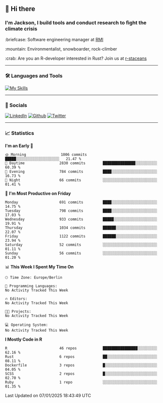 ## :wave: Hi there
### I'm Jackson, I build tools and conduct research to fight the climate crisis
<p> :briefcase: Software engineering manager at <a href="https://rmi.org/" alt="RMI">RMI</a></p>
<p> :mountain: Environmentalist, snowboarder, rock-climber</p>
<p> :crab: Are you an R-developer interested in Rust? Join us at <a href="https://github.com/r-staceans" alt="r-staceans">r-staceans</a></p>

---

### :hammer_and_wrench: Languages and Tools

[![My Skills](https://skillicons.dev/icons?i=r,python,rust,docker,svelte,js,neovim,azure,postgresql,kubernetes,html,css&perline=6&theme=dark)](https://skillicons.dev)

---

### :iphone: Socials

[![LinkedIn](https://skillicons.dev/icons?i=linkedin&theme=dark)](https://www.linkedin.com/in/jackson-hoffart/) 
[![Github](https://skillicons.dev/icons?i=github&theme=dark)](https://github.com/jdhoffa) 
[![Twitter](https://skillicons.dev/icons?i=twitter&theme=dark)](https://twitter.com/jdhoffart) 

---

### :chart_with_upwards_trend: Statistics

 
<!--START_SECTION:waka-->
**I'm an Early 🐤** 

```text
🌞 Morning                1006 commits        █████░░░░░░░░░░░░░░░░░░░░   21.47 % 
🌆 Daytime                2830 commits        ███████████████░░░░░░░░░░   60.39 % 
🌃 Evening                784 commits         ████░░░░░░░░░░░░░░░░░░░░░   16.73 % 
🌙 Night                  66 commits          ░░░░░░░░░░░░░░░░░░░░░░░░░   01.41 % 
```
📅 **I'm Most Productive on Friday** 

```text
Monday                   691 commits         ████░░░░░░░░░░░░░░░░░░░░░   14.75 % 
Tuesday                  798 commits         ████░░░░░░░░░░░░░░░░░░░░░   17.03 % 
Wednesday                933 commits         █████░░░░░░░░░░░░░░░░░░░░   19.91 % 
Thursday                 1034 commits        ██████░░░░░░░░░░░░░░░░░░░   22.07 % 
Friday                   1122 commits        ██████░░░░░░░░░░░░░░░░░░░   23.94 % 
Saturday                 52 commits          ░░░░░░░░░░░░░░░░░░░░░░░░░   01.11 % 
Sunday                   56 commits          ░░░░░░░░░░░░░░░░░░░░░░░░░   01.20 % 
```


📊 **This Week I Spent My Time On** 

```text
🕑︎ Time Zone: Europe/Berlin

💬 Programming Languages: 
No Activity Tracked This Week

🔥 Editors: 
No Activity Tracked This Week

🐱‍💻 Projects: 
No Activity Tracked This Week

💻 Operating System: 
No Activity Tracked This Week
```

**I Mostly Code in R** 

```text
R                        46 repos            ████████████████░░░░░░░░░   62.16 % 
Rust                     6 repos             ██░░░░░░░░░░░░░░░░░░░░░░░   08.11 % 
Dockerfile               3 repos             █░░░░░░░░░░░░░░░░░░░░░░░░   04.05 % 
SCSS                     2 repos             █░░░░░░░░░░░░░░░░░░░░░░░░   02.70 % 
Ruby                     1 repo              ░░░░░░░░░░░░░░░░░░░░░░░░░   01.35 % 
```




 Last Updated on 07/01/2025 18:43:49 UTC
<!--END_SECTION:waka-->
